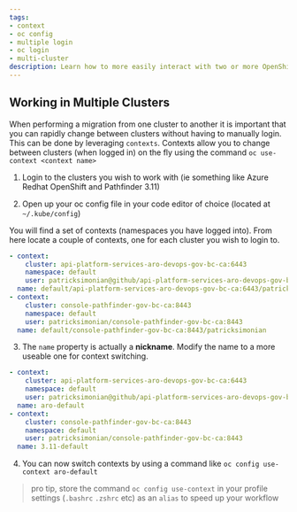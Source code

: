 ```yaml
---
tags:
- context
- oc config
- multiple login
- oc login
- multi-cluster
description: Learn how to more easily interact with two or more OpenShift Clusters using contexts
---
```


## Working in Multiple Clusters

When performing a migration from one cluster to another it is important that you can rapidly change between clusters without having to 
manually login. This can be done by leveraging `contexts`. Contexts allow you to change between clusters (when logged in) on the fly using the command `oc use-context <context name>`

1. Login to the clusters you wish to work with (ie something like Azure Redhat OpenShift and Pathfinder 3.11)

2. Open up your oc config file in your code editor of choice (located at `~/.kube/config`)

You will find a set of contexts (namespaces you have logged into). From here locate a couple of contexts, one for each cluster you wish to login to.
```yaml
- context:
    cluster: api-platform-services-aro-devops-gov-bc-ca:6443
    namespace: default
    user: patricksimonian@github/api-platform-services-aro-devops-gov-bc-ca:6443
  name: default/api-platform-services-aro-devops-gov-bc-ca:6443/patricksimonian@github
- context:
    cluster: console-pathfinder-gov-bc-ca:8443
    namespace: default
    user: patricksimonian/console-pathfinder-gov-bc-ca:8443
  name: default/console-pathfinder-gov-bc-ca:8443/patricksimonian
```

3. The `name` property is actually a __nickname__. Modify the name to a more useable one for context switching.

```yaml
- context:
    cluster: api-platform-services-aro-devops-gov-bc-ca:6443
    namespace: default
    user: patricksimonian@github/api-platform-services-aro-devops-gov-bc-ca:6443
  name: aro-default
- context:
    cluster: console-pathfinder-gov-bc-ca:8443
    namespace: default
    user: patricksimonian/console-pathfinder-gov-bc-ca:8443
  name: 3.11-default
```

4. You can now switch contexts by using a command like `oc config use-context aro-default`
> pro tip, store the command `oc config use-context` in your profile settings (`.bashrc` `.zshrc` etc) as an `alias` to speed up your workflow

